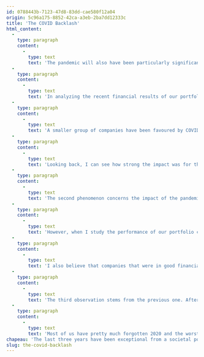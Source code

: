 ```yaml
---
id: 0788443b-7123-47d8-83dd-cae580f12a04
origin: 5c96a175-8852-42ca-a3eb-2ba7dd12333c
title: 'The COVID Backlash'
html_content:
  -
    type: paragraph
    content:
      -
        type: text
        text: 'The pandemic will also have been particularly significant for the economy and for businesses.'
  -
    type: paragraph
    content:
      -
        type: text
        text: 'In analyzing the recent financial results of our portfolio companies, I again notice at least three phenomena that arose from the pandemic. On the one hand, the effect has been particularly strong on the results of the vast majority of companies. Most were negatively affected in 2020 and 2021. I am thinking specifically of companies linked to the tourism, restaurant, and hotel industries, but also of most industrial companies. For these companies, the impact was very negative in the short term, but the recovery was strong once things gradually returned to normal – 2021 and, to a lesser extent, 2022, were good years.'
  -
    type: paragraph
    content:
      -
        type: text
        text: 'A smaller group of companies have been favoured by COVID and by containment measures. They saw their financial results swell in 2020 and 2021, but the return to normal has been rather disappointing for them. This is the case for companies in the food and consumer staples sectors, and most technology and e-commerce companies, etc.'
  -
    type: paragraph
    content:
      -
        type: text
        text: 'Looking back, I can see how strong the impact was for the majority of companies, both those initially affected and those who benefited. It is said to be careful not to extrapolate the recent past; I believe this is what many investors have done since 2020.'
  -
    type: paragraph
    content:
      -
        type: text
        text: 'The second phenomenon concerns the impact of the pandemic observed from 2021 on inflation and on the global supply chain. The return to normal after the abrupt interruption of 2020 has caused enormous headaches for companies.'
  -
    type: paragraph
    content:
      -
        type: text
        text: 'However, when I study the performance of our portfolio companies over the past two years, I see that most of them have had to adapt to supply and logistics challenges by investing substantial sums in their working capital. Many companies have made the strategic decision to significantly increase their inventory levels to protect their business model and ensure customer satisfaction. I see that many companies have seen their free cash flows drop in 2021 and for a good part of 2022.'
  -
    type: paragraph
    content:
      -
        type: text
        text: 'I also believe that companies that were in good financial health probably stood out during this period when it was difficult and expensive to obtain supplies. This ability to invest will probably have served them to improve their market position against their less financially sound competitors.'
  -
    type: paragraph
    content:
      -
        type: text
        text: 'The third observation stems from the previous one. After investing substantial amounts in their working capital (inventory and accounts receivable) over the past two years, many companies will likely be able to reverse their investments in the coming quarters by freeing up a significant portion of their working capital. I anticipate that many of our companies will be able to generate significantly increased free cash flow in the coming quarters. These, combined with balance sheets that were already strong, could provide attractive investment opportunities, especially in a context of an economic slowdown and higher interest rates.'
  -
    type: paragraph
    content:
      -
        type: text
        text: 'Most of us have pretty much forgotten 2020 and the worst of the pandemic, but I believe it will continue to impact the economy and the financial results of many companies in the coming quarters.'
chapeau: 'The last three years have been exceptional from a societal point of view. I hope we don’t experience a global pandemic such as COVID again for a long time.'
slug: the-covid-backlash
---
```

